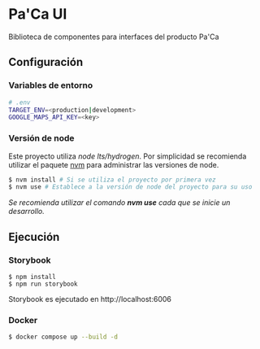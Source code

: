 # Pa'Ca UI

Biblioteca de componentes para interfaces del producto Pa'Ca

## Configuración

### Variables de entorno


```bash
# .env
TARGET_ENV=<production|development>
GOOGLE_MAPS_API_KEY=<key>
```

### Versión de node

Este proyecto utiliza *node lts/hydrogen*. Por simplicidad se recomienda utilizar
el paquete [nvm](https://github.com/nvm-sh/nvm#installing-and-updating) para
administrar las versiones de node.

```sh
$ nvm install # Si se utiliza el proyecto por primera vez
$ nvm use # Establece a la versión de node del proyecto para su uso
```

*Se recomienda utilizar el comando **nvm use** cada que se inicie un 
desarrollo.*

## Ejecución

### Storybook

```
$ npm install
$ npm run storybook
```
Storybook es ejecutado en http://localhost:6006

### Docker

```bash
$ docker compose up --build -d
```